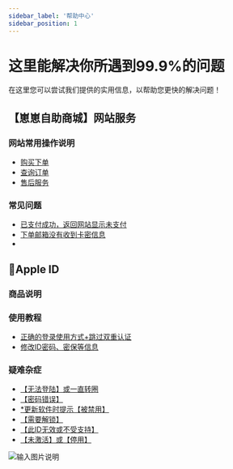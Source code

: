 ```yaml
---
sidebar_label: '帮助中心'
sidebar_position: 1
---
```


# 这里能解决你所遇到99.9%的问题

在这里您可以尝试我们提供的实用信息，以帮助您更快的解决问题！



## 【崽崽自助商城】网站服务

### 网站常用操作说明
 - [购买下单](/tutorial-basics/mall-intro/purchase-order.md)
 - [查询订单](/tutorial-basics/mall-intro/order-search.md)
 - [售后服务](/docs/tutorial-basics/mall-intro/service)

### 常见问题

 - [已支付成功，返回网站显示未支付](/tutorial-basics/mall-help/intro.md)
 - [下单邮箱没有收到卡密信息](/tutorial-basics/mall-help/intro.md)
 - 


## 🍎Apple ID
### 商品说明
### 使用教程
 - [正确的登录使用方式+跳过双重认证](/tutorial-appleid/tutorial.md)
 - [修改ID密码、密保等信息](/tutorial-appleid/tutorial.md)
### 疑难杂症
 - [【无法登陆】或一直转圈](/tutorial-appleid/question.md)
 - [【密码错误】](/tutorial-appleid/question.md)
 - [*更新软件时提示【被禁用】](/tutorial-appleid/question.md)
 - [【需要解锁】](/tutorial-appleid/question.md)
 - [【此ID无效或不受支持】](/tutorial-appleid/question.md)
 - [【未激活】或【停用】](/tutorial-appleid/question.md)



![输入图片说明](https://file.duoduo.hk.cn/imgs/docs/smileface.gif)

<!--stackedit_data:
eyJoaXN0b3J5IjpbLTUwMTY2NzE1LC01MDYyNjAzMjQsLTE1NT
M0NzkxODYsLTEyNzc2MTQ4MTksMTIzMzg0NzkyMCwtMTk4Njcw
MjM4LC03Mjk5MTE5NjUsLTIyNDA0NzYxMSwtMjA3MDQ3ODk5LC
0xNzA2NzMzMjMxLDE0NDE4ODk1OTYsLTgyMTY4ODg1LC0zMTQw
MjA3NTUsLTI5ODc2MTU0Myw0ODc0MDc4MzUsMTM2NzQ5ODYzMF
19
-->